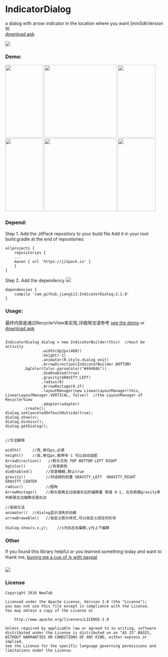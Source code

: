 # IndicatorDialog
a dialog with arrow indicator in the location where you want [minSdkVersion 9] <br />
[download apk](https://raw.githubusercontent.com/jiang111/IndicatorDialog/master/art/app.apk)

[![](https://jitpack.io/v/jiang111/IndicatorDialog.svg)](https://jitpack.io/#jiang111/IndicatorDialog)


### Demo:

<p>
<img src="https://raw.githubusercontent.com/jiang111/IndicatorDialog/master/art/left_1.png" width="120" height="230" alt=""  />
<img src="https://raw.githubusercontent.com/jiang111/IndicatorDialog/master/art/l2.png"  width="120" height="230" alt="" />
<img src="https://raw.githubusercontent.com/jiang111/IndicatorDialog/master/art/l3.png" width="120" height="230" alt="" />
<img src="https://raw.githubusercontent.com/jiang111/IndicatorDialog/master/art/d1.png"  width="120" height="230" alt="" />
<img src="https://raw.githubusercontent.com/jiang111/IndicatorDialog/master/art/d2.png"  width="120" height="230" alt="" />
<img src="https://raw.githubusercontent.com/jiang111/IndicatorDialog/master/art/d3.png"  width="120" height="230" alt="" />
</p>


### Depend:
Step 1. Add the JitPack repository to your build file
Add it in your root build.gradle at the end of repositories:
```
allprojects {
    repositories {
	...
	maven { url 'https://jitpack.io' }
    }
}
```
Step 2. Add the dependency [![](https://jitpack.io/v/jiang111/IndicatorDialog.svg)](https://jitpack.io/#jiang111/IndicatorDialog)

```
dependencies {
    compile 'com.github.jiang111:IndicatorDialog:2.1.0'
}
```

### Usage:
最终内部是通过RecyclerView来实现,详细用法请参考 
[see the demo](https://github.com/jiang111/IndicatorDialog/blob/master/app/src/main/java/com/jiang/android/indicatordialogdemo/MainActivity.java) or [download apk](https://raw.githubusercontent.com/jiang111/IndicatorDialog/master/art/app.apk)

```

IndicatorDialog dialog = new IndicatorBuilder(this)  //must be activity
                .width(dp2px(400))                      
                .height(-1)                        
                .animator(R.style.dialog_exit) 
                .ArrowDirection(IndicatorBuilder.BOTTOM)     
		.bgColor(Color.parseColor("#49484b"))  
                .dimEnabled(true)                     
                .gravity(GRAVITY_LEFT)                
                .radius(8)                            
                .ArrowRectage(0.2f)                  
                .layoutManager(new LinearLayoutManager(this, LinearLayoutManager.VERTICAL, false))  //the LayoutManager of RecyclerView
                .adapter(adapter)
		.create();           
dialog.setCanceledOnTouchOutside(true);               
dialog.show(v);                                                                     
dialog.dismiss();                                    
dialog.getDialog();                                 


//方法解释

width()     //宽,单位px,必填
height()    //高,单位px,推荐传-1 可以自动适配
ArrowDirection()   //箭头方向 TOP BOTTOM LEFT RIGHT
bgColor()          //背景颜色
dimEnabled()      //背景模糊,默认true
gravity()         //对话框的权重 GRAVITY_LEFT  GRAVITY_RIGHT  GRAVITY_CENTER
radius()          //圆角
ArrowRectage()    //箭头距离左边或者右边的偏移量 取值 0-1, 左右依据gravity来判断是左边偏移还是右边

//高级方法
animator()  //dialog显示消失的动画
arrowDrawable()   //自定义箭头样式,可以自定义成任何形状

dialog.show(v,x,y);    //x为向左右偏移,y为上下偏移   

```


### Other
 If you found this library helpful or you learned something today and want to thank me, [buying me a cup of ☕️  with paypal](https://www.paypal.me/jyuesong) <br /><br />
![](https://raw.githubusercontent.com/jiang111/RxJavaApp/master/qrcode/wechat_alipay.png)


### License

    Copyright 2016 NewTab

    Licensed under the Apache License, Version 2.0 (the "License");
    you may not use this file except in compliance with the License.
    You may obtain a copy of the License at

        http://www.apache.org/licenses/LICENSE-2.0

    Unless required by applicable law or agreed to in writing, software
    distributed under the License is distributed on an "AS IS" BASIS,
    WITHOUT WARRANTIES OR CONDITIONS OF ANY KIND, either express or implied.
    See the License for the specific language governing permissions and
    limitations under the License.

